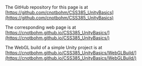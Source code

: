The GitHub repository for this page is at [https://github.com/cnotbohm/CSS385_UnityBasics](https://github.com/cnotbohm/CSS385_UnityBasics) 

The corresponding web page is at [https://cnotbohm.github.io/CSS385_UnityBasics/](https://cnotbohm.github.io/CSS385_UnityBasics/)

The WebGL build of a simple Unity project is at [https://cnotbohm.github.io/CSS385_UnityBasics/WebGLBuild/](https://cnotbohm.github.io/CSS385_UnityBasics/WebGLBuild/)
